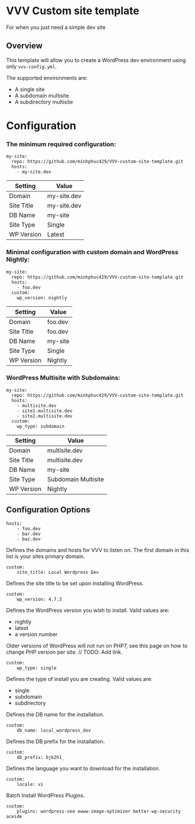 # VVV Custom site template
For when you just need a simple dev site

## Overview
This template will allow you to create a WordPress dev environment using only `vvv-config.yml`.

The supported environments are:
- A single site
- A subdomain multisite
- A subdirectory multisite

# Configuration

### The minimum required configuration:

```
my-site:
  repo: https://github.com/minhphuc429/VVV-custom-site-template.git
  hosts:
    - my-site.dev
```
| Setting    | Value       |
|------------|-------------|
| Domain     | my-site.dev |
| Site Title | my-site.dev |
| DB Name    | my-site     |
| Site Type  | Single      |
| WP Version | Latest      |

### Minimal configuration with custom domain and WordPress Nightly:

```
my-site:
  repo: https://github.com/minhphuc429/VVV-custom-site-template.git
  hosts:
    - foo.dev
  custom:
    wp_version: nightly
```
| Setting    | Value       |
|------------|-------------|
| Domain     | foo.dev     |
| Site Title | foo.dev     |
| DB Name    | my-site     |
| Site Type  | Single      |
| WP Version | Nightly     |

### WordPress Multisite with Subdomains:

```
my-site:
  repo: https://github.com/minhphuc429/VVV-custom-site-template.git
  hosts:
    - multisite.dev
    - site1.multisite.dev
    - site2.multisite.dev
  custom:
    wp_type: subdomain
```
| Setting    | Value               |
|------------|---------------------|
| Domain     | multisite.dev       |
| Site Title | multisite.dev       |
| DB Name    | my-site             |
| Site Type  | Subdomain Multisite |
| WP Version | Nightly             |

## Configuration Options

```
hosts:
    - foo.dev
    - bar.dev
    - baz.dev
```
Defines the domains and hosts for VVV to listen on. 
The first domain in this list is your sites primary domain.

```
custom:
    site_title: Local Wordpress Dev
```
Defines the site title to be set upon installing WordPress.

```
custom:
    wp_version: 4.7.3
```
Defines the WordPress version you wish to install.
Valid values are:
- nightly
- latest
- a version number

Older versions of WordPress will not run on PHP7, see this page on how to change PHP version per site. // TODO: Add link.

```
custom:
    wp_type: single
```
Defines the type of install you are creating.
Valid values are:
- single
- subdomain
- subdirectory

Defines the DB name for the installation.
```
custom:
    db_name: local_wordpress_dev
```

Defines the DB prefix for the installation.
```
custom:
    db_prefix: bjk2h1_
```

Defines the language you want to download for the installation.
```
custom:
    locale: vi
```

Batch Install WordPress Plugins.
```
custom:
    plugins: wordpress-seo ewww-image-optimizer better-wp-security aceide
```